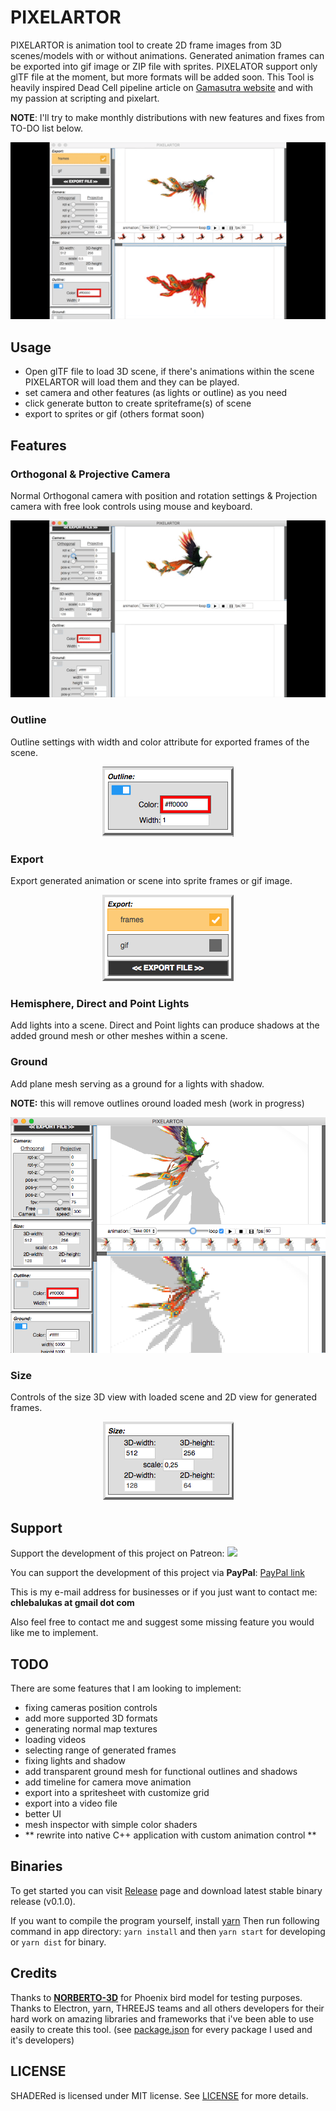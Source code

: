 # PIXELARTOR

PIXELARTOR is animation tool to create 2D frame images from 3D scenes/models with or without animations. Generated animation frames can be exported into gif image or ZIP file with sprites.
PIXELATOR support only glTF file at the moment, but more formats will be added soon.
This Tool is heavily inspired Dead Cell pipeline article on [Gamasutra website](https://www.gamasutra.com/view/news/313026/Art_Design_Deep_Dive_Using_a_3D_pipeline_for_2D_animation_in_Dead_Cells.php) and with my passion at scripting and pixelart.

**NOTE**: I'll try to make monthly distributions with new features and fixes from TO-DO list below.

<p align="center">
	<img src="./screenshots/img1.gif"/>
</p>

## Usage
- Open glTF file to load 3D scene, if there's animations within the scene PIXELARTOR will load them and they can be played.
- set camera and other features (as lights or outline) as you need
- click generate button to create spriteframe(s) of scene
- export to sprites or gif (others format soon)

## Features

### Orthogonal &amp; Projective Camera
Normal Orthogonal camera with position and rotation settings &amp; Projection camera with free look controls using mouse and keyboard.
<p align="center">
	<img src="./screenshots/img2.gif">
</p>

### Outline
Outline settings with width and color attribute for exported frames of the scene.
<p align="center">
    <img src="./screenshots/img3.png">
</p>

### Export
Export generated animation or scene into sprite frames or gif image.
<p align="center">
    <img src="./screenshots/img4.png">
</p>

### Hemisphere, Direct and Point Lights
Add lights into a scene. Direct and Point lights can produce shadows at the added ground mesh or other meshes within a scene.

### Ground
Add plane mesh serving as a ground for a lights with shadow.

**NOTE:** this will remove outlines oround loaded mesh (work in progress)
<p align="center">
    <img src="./screenshots/img5.png">
</p>

### Size
Controls of the size 3D view with loaded scene and 2D view for generated frames.
<p align="center">
    <img src="./screenshots/img6.png">
</p>

## Support
Support the development of this project on Patreon: [<img width="120" src="https://c5.patreon.com/external/logo/become_a_patron_button@2x.png">](https://www.patreon.com/chleba)

You can support the development of this project via **PayPal**: [PayPal link](https://paypal.me/chleba) 

This is my e-mail address for businesses or if you just want to contact me:
**chlebalukas at gmail dot com**

Also feel free to contact me and suggest some missing feature you would like me to implement.

## TODO
There are some features that I am looking to implement:
 - fixing cameras position controls
 - add more supported 3D formats
 - generating normal map textures
 - loading videos
 - selecting range of generated frames
 - fixing lights and shadow
 - add transparent ground mesh for functional outlines and shadows
 - add timeline for camera move animation
 - export into a spritesheet with customize grid
 - export into a video file
 - better UI
 - mesh inspector with simple color shaders
 - ** rewrite into native C++ application with custom animation control **

## Binaries
To get started you can visit [Release](https://github.com/Chleba/PIXELARTOR/releases) page and download
latest stable binary release (v0.1.0).

If you want to compile the program yourself, install [yarn](https://yarnpkg.com/en/docs/install)
Then run following command in app directory: ```yarn install``` and then ```yarn start``` for developing or ```yarn dist``` for binary.

## Credits
Thanks to [**NORBERTO-3D**](https://sketchfab.com/norberto3d) for Phoenix bird model for testing purposes.
Thanks to Electron, yarn, THREEJS teams and all others developers for their hard work on amazing libraries and frameworks that i've been able to use easily to create this tool. (see [package.json](./package.json) for every package I used and it's developers)

## LICENSE
SHADERed is licensed under MIT license. See [LICENSE](./LICENSE) for more details.